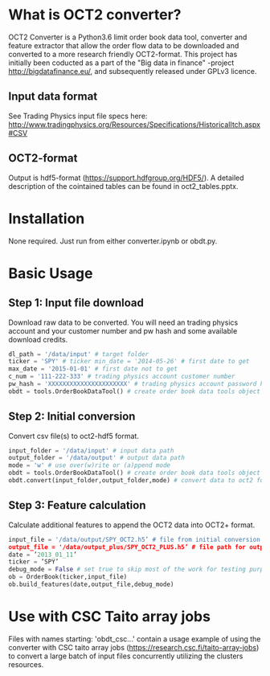 # What is OCT2 converter?
OCT2 Converter is a Python3.6 limit order book data tool, converter and feature extractor that allow the order flow data to be downloaded and converted to a more research friendly OCT2-format. This project has initially been coducted as a part of the "Big data in finance" -project http://bigdatafinance.eu/, and subsequently released under GPLv3 licence.

## Input data format
See Trading Physics input file specs here: http://www.tradingphysics.org/Resources/Specifications/HistoricalItch.aspx#CSV

## OCT2-format
Output is hdf5-format (https://support.hdfgroup.org/HDF5/). A detailed description of the cointained tables can be found in oct2_tables.pptx.

# Installation
None required. Just run from either converter.ipynb or obdt.py.

# Basic Usage
## Step 1: Input file download
Download raw data to be converted. You will need an trading physics account and your customer number and pw hash and some available download credits.

```python
dl_path = '/data/input' # target folder 
ticker = 'SPY' # ticker min_date = '2014-05-26' # first date to get 
max_date = '2015-01-01' # first date not to get 
c_num = '111-222-333' # trading physics account customer number 
pw_hash = 'XXXXXXXXXXXXXXXXXXXXXX' # trading physics account password hash 
obdt = tools.OrderBookDataTool() # create order book data tools object obdt.getdata(ticker,min_date,max_date,c_num,pw_hash,dl_path)
```

## Step 2: Initial conversion
Convert csv file(s) to oct2-hdf5 format.

```python
input_folder = '/data/input' # input data path
output_folder = '/data/output' # output data path
mode = 'w' # use over(w)rite or (a)ppend mode
obdt = tools.OrderBookDataTool() # create order book data tools object 
obdt.convert(input_folder,output_folder,mode) # convert data to oct2 format
```

## Step 3: Feature calculation
Calculate additional features to append the OCT2 data into OCT2+ format.

```python
input_file = '/data/output/SPY_OCT2.h5’ # file from initial conversion
output_file = '/data/output_plus/SPY_OCT2_PLUS.h5’ # file path for output
date = ’2013_01_11’
ticker = ’SPY’
debug_mode = False # set true to skip most of the work for testing purposes
ob = OrderBook(ticker,input_file)
ob.build_features(date,output_file,debug_mode)
```

# Use with CSC Taito array jobs
Files with names starting: 'obdt_csc...' contain a usage example of using the converter with CSC taito array jobs (https://research.csc.fi/taito-array-jobs) to convert a large batch of input files concurrently utilizing the clusters resources. 

